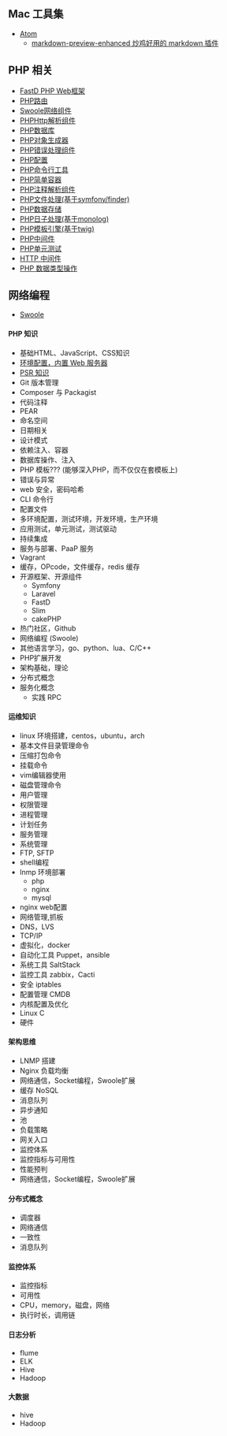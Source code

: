 
## Mac 工具集

* [Atom](https://atom.io/)
    * [markdown-preview-enhanced 炒鸡好用的 markdown 插件](https://shd101wyy.github.io/markdown-preview-enhanced/#/zh-cn/)

## PHP 相关

* [FastD PHP Web框架](https://github.com/JanHuang/fastD)
* [PHP路由](https://github.com/JanHuang/routing)
* [Swoole网络组件](https://github.com/JanHuang/swoole)
* [PHPHttp解析组件](https://github.com/JanHuang/http)
* [PHP数据库](https://github.com/JanHuang/database)
* [PHP对象生成器](https://github.com/JanHuang/database)
* [PHP错误处理组件](https://github.com/JanHuang/debug)
* [PHP配置](https://github.com/JanHuang/config)
* [PHP命令行工具](https://github.com/JanHuang/console)
* [PHP简单容器](https://github.com/JanHuang/container)
* [PHP注释解析组件](https://github.com/JanHuang/annotation)
* [PHP文件处理(基于symfony/finder)](https://github.com/JanHuang/finder)
* [PHP数据存储](https://github.com/JanHuang/storage)
* [PHP日子处理(基于monolog)](https://github.com/JanHuang/logger)
* [PHP模板引擎(基于twig)](https://github.com/JanHuang/template)
* [PHP中间件](https://github.com/JanHuang/middleware)
* [PHP单元测试](https://github.com/JanHuang/testing)
* [HTTP 中间件](https://github.com/JanHuang/middleware)
* [PHP 数据类型操作](https://github.com/JanHuang/utils)

## 网络编程

* [Swoole](https://github.com/JanHuang/swoole)

#### PHP 知识

* 基础HTML、JavaScript、CSS知识
* [环境配置，内置 Web 服务器](http://php.net/manual/zh/features.commandline.webserver.php)
* [PSR 知识]()
* Git 版本管理
* Composer 与 Packagist
* 代码注释
* PEAR
* 命名空间
* 日期相关
* 设计模式
* 依赖注入、容器
* 数据库操作、注入
* PHP 模板??? (能够深入PHP，而不仅仅在套模板上)
* 错误与异常
* web 安全，密码哈希
* CLI 命令行
* 配置文件
* 多环境配置，测试环境，开发环境，生产环境
* 应用测试，单元测试，测试驱动
* 持续集成
* 服务与部署、PaaP 服务
* Vagrant
* 缓存，OPcode，文件缓存，redis 缓存
* 开源框架、开源组件
    *  Symfony
    *  Laravel
    *  FastD
    *  Slim
    *  cakePHP
* 热门社区，Github
* 网络编程 (Swoole)
* 其他语言学习，go、python、lua、C/C++
* PHP扩展开发
* 架构基础，理论
* 分布式概念
* 服务化概念
    * 实践 RPC

#### 运维知识

* linux 环境搭建，centos，ubuntu，arch
* 基本文件目录管理命令
* 压缩打包命令
* 挂载命令
* vim编辑器使用
* 磁盘管理命令
* 用户管理
* 权限管理
* 进程管理
* 计划任务
* 服务管理
* 系统管理
* FTP, SFTP
* shell编程
* lnmp 环境部署
    * php
    * nginx
    * mysql
* nginx web配置
* 网络管理,抓板
* DNS，LVS
* TCP/IP
* 虚拟化，docker
* 自动化工具 Puppet，ansible
* 系统工具 SaltStack
* 监控工具 zabbix，Cacti
* 安全 iptables
* 配置管理 CMDB
* 内核配置及优化
* Linux C
* 硬件


#### 架构思维

* LNMP 搭建
* Nginx 负载均衡
* 网络通信，Socket编程，Swoole扩展
* 缓存 NoSQL
* 消息队列
* 异步通知
* 池
* 负载策略
* 网关入口
* 监控体系
* 监控指标与可用性
* 性能预判
* 网络通信，Socket编程，Swoole扩展

#### 分布式概念

* 调度器
* 网络通信
* 一致性
* 消息队列

#### 监控体系

* 监控指标
* 可用性
* CPU，memory，磁盘，网络
* 执行时长，调用链

#### 日志分析

* flume
* ELK
* Hive
* Hadoop

#### 大数据

* hive
* Hadoop